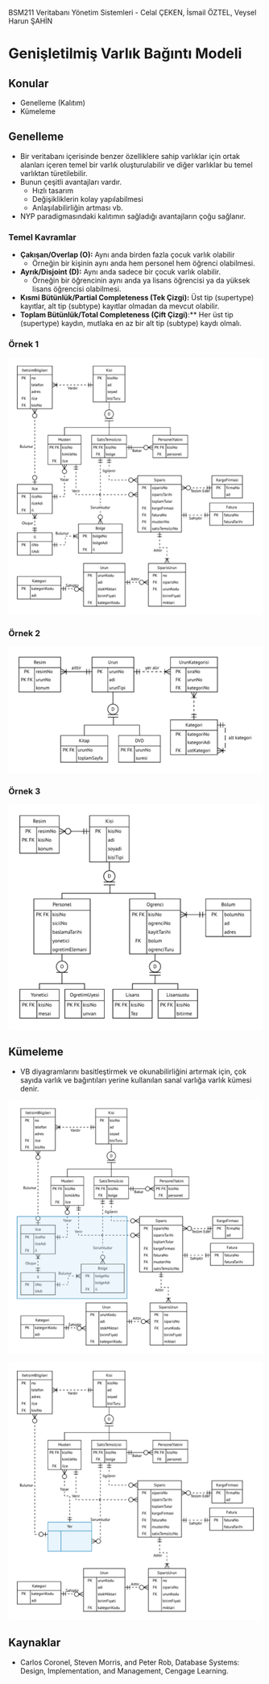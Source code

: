 BSM211 Veritabanı Yönetim Sistemleri - Celal ÇEKEN, İsmail ÖZTEL, Veysel Harun ŞAHİN

# Genişletilmiş Varlık Bağıntı Modeli

## Konular

* Genelleme (Kalıtım)
* Kümeleme


## Genelleme

* Bir veritabanı içerisinde benzer özelliklere sahip varlıklar için ortak alanları içeren temel bir varlık oluşturulabilir ve diğer varlıklar bu temel varlıktan türetilebilir.
* Bunun çeşitli avantajları vardır.
  * Hızlı tasarım
  * Değişikliklerin kolay yapılabilmesi
  * Anlaşılabilirliğin artması vb.
* NYP paradigmasındaki kalıtımın sağladığı avantajların çoğu sağlanır.

### Temel Kavramlar

* **Çakışan/Overlap (O):** Aynı anda birden fazla çocuk varlık olabilir
  * Örneğin bir kişinin aynı anda hem personel hem öğrenci olabilmesi.
* **Ayrık/Disjoint (D):** Aynı anda sadece bir çocuk varlık olabilir.
  * Örneğin bir öğrencinin aynı anda ya lisans öğrencisi ya da yüksek lisans öğrencisi olabilmesi.
* **Kısmi Bütünlük/Partial Completeness (Tek Çizgi):** Üst tip (supertype) kayıtlar, alt tip (subtype) kayıtlar olmadan da mevcut olabilir.
* **Toplam Bütünlük/Total Completeness (Çift Çizgi)**:** Her üst tip (supertype) kaydın, mutlaka en az bir alt tip (subtype) kaydı olmalı.


### Örnek 1

![](Sekiller/05/ETicaret.png)


### Örnek 2

![](Sekiller/05/Urun.png)


### Örnek 3

![](Sekiller/05/Kisi.png)


## Kümeleme

* VB diyagramlarını basitleştirmek ve okunabilirliğini artırmak için, çok sayıda varlık ve bağıntıları yerine kullanılan sanal varlığa varlık kümesi denir.


![](Sekiller/05/ETicaretKumeleme1.png)


![](Sekiller/05/ETicaretKumeleme2.png)


## Kaynaklar

* Carlos Coronel, Steven Morris, and Peter Rob, Database Systems: Design, Implementation, and 	Management, Cengage Learning.

